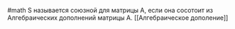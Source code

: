 #math 
S называется союзной для матрицы A, если она сосотоит из Алгебраических дополнений матрицы А.
[[Алгебраическое дополение]]
